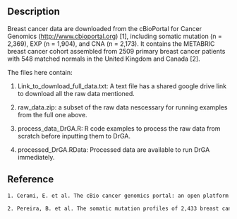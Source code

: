 Description
---
Breast cancer data are downloaded from the cBioPortal for Cancer Genomics (http://www.cbioportal.org) [1], including somatic mutation (n = 2,369), EXP (n = 1,904), and CNA (n = 2,173). It contains the METABRIC breast cancer cohort assembled from 2509 primary breast cancer patients with 548 matched normals in the United Kingdom and Canada [2]. 

The files here contain:
1. Link_to_download_full_data.txt: A text file has a shared google drive link to download all the raw data mentioned.

2. raw_data.zip: a subset of the raw data nescessary for running examples from the full one above.

3. process_data_DrGA.R: R code examples to process the raw data from scratch before inputting them to DrGA.

4. processed_DrGA.RData:  Processed data are available to run DrGA immediately.

Reference
---
```sh
1. Cerami, E. et al. The cBio cancer genomics portal: an open platform for exploring multidimensional cancer genomics data. Cancer Discov. 2, 401–404. https://doi.org/10.1158/2159-8290.cd-12-0095 (2012).

2. Pereira, B. et al. The somatic mutation profiles of 2,433 breast cancers refine their genomic and transcriptomic landscapes. Nat. Commun. 7, 11479. https://doi.org/10.1038/ncomms11479 (2016).
```
